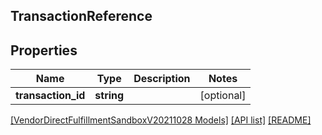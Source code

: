 ## TransactionReference

## Properties

Name | Type | Description | Notes
------------ | ------------- | ------------- | -------------
**transaction_id** | **string** |  | [optional]

[[VendorDirectFulfillmentSandboxV20211028 Models]](../) [[API list]](../../Api) [[README]](../../../README.md)
